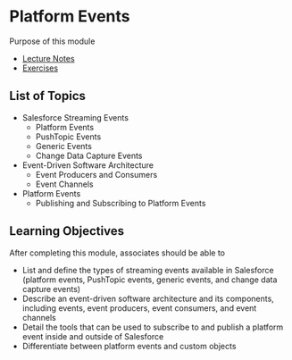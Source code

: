 # Platform Events

Purpose of this module

* [Lecture Notes](<LNPlatform Events.md>)
* [Exercises]()

## List of Topics

* Salesforce Streaming Events
    * Platform Events
    * PushTopic Events
    * Generic Events
    * Change Data Capture Events
* Event-Driven Software Architecture
    * Event Producers and Consumers
    * Event Channels
* Platform Events
    * Publishing and Subscribing to Platform Events

## Learning Objectives

After completing this module, associates should be able to

* List and define the types of streaming events available in Salesforce (platform events, PushTopic events, generic events, and change data capture events)
* Describe an event-driven software architecture and its components, including events, event producers, event consumers, and event channels
* Detail the tools that can be used to subscribe to and publish a platform event inside and outside of Salesforce
* Differentiate between platform events and custom objects
